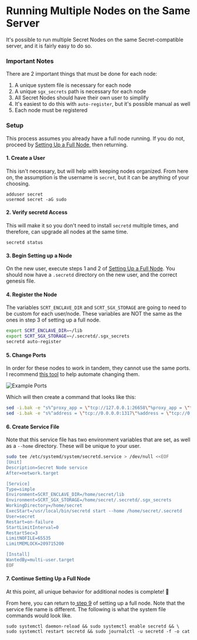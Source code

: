 # Running Multiple Nodes on the Same Server

It's possible to run multiple Secret Nodes on the same Secret-compatible server, and it is fairly easy to do so.

### Important Notes

There are 2 important things that must be done for each node:

1. A unique system file is necessary for each node
2. A unique `sgx_secrets` path is necessary for each node
3. All Secret Nodes should have their own user to simplify
4. It's easiest to do this with `auto-register`, but it's possible manual as well
5. Each node must be registered

### Setup

This process assumes you already have a full node running. If you do not, proceed by [Setting Up a Full Node](../../node-runners/node-setup/setup-full-node.md), then returning.

#### 1. Create a User

This isn't necessary, but will help with keeping nodes organized. From here on, the assumption is the username is `secret`, but it can be anything of your choosing.

```
adduser secret
usermod secret -aG sudo
```

#### 2. Verify secretd Access

This will make it so you don't need to install `secretd` multiple times, and therefore, can upgrade all nodes at the same time.

```
secretd status
```

#### 3. Begin Setting up a Node

On the new user, execute steps 1 and 2 of [Setting Up a Full Node](../../node-runners/node-setup/setup-full-node.md). You should now have a `.secretd` directory on the new user, and the correct genesis file.

#### 4. Register the Node

The variables `SCRT_ENCLAVE_DIR` and `SCRT_SGX_STORAGE` are going to need to be custom for each user/node. These variables are NOT the same as the ones in step 3 of setting up a full node.

```bash
export SCRT_ENCLAVE_DIR=~/lib
export SCRT_SGX_STORAGE=~/.secretd/.sgx_secrets
secretd auto-register
```

#### 5. Change Ports

In order for these nodes to work in tandem, they cannot use the same ports. I recommend [this tool](https://cch.79anvi.com/) to help automate changing them.

![Example Ports](<../../../.gitbook/assets/Screen Shot 2022-07-04 at 3.57.33 PM.png>)

Which will then create a command that looks like this:

```bash
sed -i.bak -e "s%^proxy_app = \"tcp://127.0.0.1:26658\"%proxy_app = \"tcp://127.0.0.1:10658\"%; s%^laddr = \"tcp://127.0.0.1:26657\"%laddr = \"tcp://127.0.0.1:10657\"%; s%^pprof_laddr = \"localhost:6060\"%pprof_laddr = \"localhost:10060\"%; s%^laddr = \"tcp://0.0.0.0:26656\"%laddr = \"tcp://0.0.0.0:10656\"%; s%^prometheus_listen_addr = \":26660\"%prometheus_listen_addr = \":10660\"%" $HOME/.secretd/config/config.toml && \
sed -i.bak -e "s%^address = \"tcp://0.0.0.0:1317\"%address = \"tcp://0.0.0.0:10317\"%; s%^address = \":8080\"%address = \":10080\"%; s%^address = \"0.0.0.0:9090\"%address = \"0.0.0.0:10090\"%; s%^address = \"0.0.0.0:9091\"%address = \"0.0.0.0:10091\"%" $HOME/.secretd/config/app.toml
```

#### 6. Create Service File

Note that this service file has two environment variables that are set, as well as a `--home` directory. These will be unique to your user.

```bash
sudo tee /etc/systemd/system/secretd.service > /dev/null <<EOF
[Unit]
Description=Secret Node service
After=network.target

[Service]
Type=simple
Environment=SCRT_ENCLAVE_DIR=/home/secret/lib
Environment=SCRT_SGX_STORAGE=/home/secret/.secretd/.sgx_secrets
WorkingDirectory=/home/secret
ExecStart=/usr/local/bin/secretd start --home /home/secret/.secretd
User=secret
Restart=on-failure
StartLimitInterval=0
RestartSec=3
LimitNOFILE=65535
LimitMEMLOCK=209715200

[Install]
WantedBy=multi-user.target
EOF
```

#### 7. Continue Setting Up a Full Node

At this point, all unique behavior for additional nodes is complete! :tada:

From here, you can return to[ step 9](../../node-runners/node-setup/setup-full-node.md) of setting up a full node. Note that the service file name is different. The following is what the system file commands would look like.

```
sudo systemctl daemon-reload && sudo systemctl enable secretd && \
sudo systemctl restart secretd && sudo journalctl -u secretd -f -o cat
```
